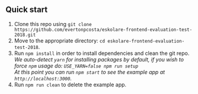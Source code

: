 ## Quick start

1.  Clone this repo using `git clone https://github.com/evertonpcosta/eskolare-frontend-evaluation-test-2018.git`
2.  Move to the appropriate directory: `cd eskolare-frontend-evaluation-test-2018`.<br />
3.  Run `npm install` in order to install dependencies and clean the git repo.<br />
    _We auto-detect `yarn` for installing packages by default, if you wish to force `npm` usage do: `USE_YARN=false npm run setup`_<br />
    _At this point you can run `npm start` to see the example app at `http://localhost:3000`._
4.  Run `npm run clean` to delete the example app.

